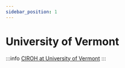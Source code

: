 ```yaml
---
sidebar_position: 1
---
```


# University of Vermont

:::info
<a href="https://www.uvm.edu/">CIROH at University of Vermont</a>
:::

